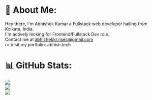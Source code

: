 # 💫 About Me:
Hey there, I'm Abhishek Kumar a Fullstack web developer hailing from Kolkata, India.<br>I'm actively looking for Frontend/Fullstack Dev role.<br>Contact me at abhishekkr.nsec@gmail.com<br>or Visit my portfolio: abhish.tech

# 📊 GitHub Stats:
![](https://github-readme-stats.vercel.app/api?username=abhissh11&theme=default&hide_border=false&include_all_commits=false&count_private=false)<br/>
![](https://github-readme-streak-stats.herokuapp.com/?user=abhissh11&theme=default&hide_border=false)<br/>
![](https://github-readme-stats.vercel.app/api/top-langs/?username=abhissh11&theme=default&hide_border=false&include_all_commits=false&count_private=false&layout=compact)

<!-- Proudly created with GPRM ( https://gprm.itsvg.in ) -->

<!--
**abhissh11/abhissh11** is a ✨ _special_ ✨ repository because its `README.md` (this file) appears on your GitHub profile.

Here are some ideas to get you started:

- 🔭 I’m currently working on ...
- 🌱 I’m currently learning ...
- 👯 I’m looking to collaborate on ...
- 🤔 I’m looking for help with ...
- 💬 Ask me about ...
- 📫 How to reach me: ...
- 😄 Pronouns: ...
- ⚡ Fun fact: ...
-->
